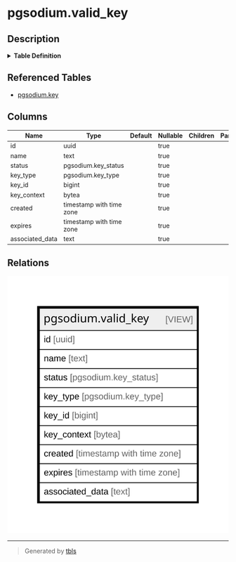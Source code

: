 # pgsodium.valid_key

## Description

<details>
<summary><strong>Table Definition</strong></summary>

```sql
CREATE VIEW valid_key AS (
 SELECT key.id,
    key.name,
    key.status,
    key.key_type,
    key.key_id,
    key.key_context,
    key.created,
    key.expires,
    key.associated_data
   FROM pgsodium.key
  WHERE ((key.status = ANY (ARRAY['valid'::pgsodium.key_status, 'default'::pgsodium.key_status])) AND
        CASE
            WHEN (key.expires IS NULL) THEN true
            ELSE (key.expires > now())
        END)
)
```

</details>

## Referenced Tables

- [pgsodium.key](pgsodium.key.md)

## Columns

| Name | Type | Default | Nullable | Children | Parents | Comment |
| ---- | ---- | ------- | -------- | -------- | ------- | ------- |
| id | uuid |  | true |  |  |  |
| name | text |  | true |  |  |  |
| status | pgsodium.key_status |  | true |  |  |  |
| key_type | pgsodium.key_type |  | true |  |  |  |
| key_id | bigint |  | true |  |  |  |
| key_context | bytea |  | true |  |  |  |
| created | timestamp with time zone |  | true |  |  |  |
| expires | timestamp with time zone |  | true |  |  |  |
| associated_data | text |  | true |  |  |  |

## Relations

![er](pgsodium.valid_key.svg)

---

> Generated by [tbls](https://github.com/k1LoW/tbls)

